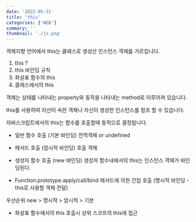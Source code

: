 ```yaml
---
date: '2022-05-31'
title: 'this'
categories: ['WEB']
summary: ''
thumbnail: './js.png'
---
```


객체지향 언어에서 this는 클래스로 생성산 인스턴스 객체를 가르킵니다.

1. this ?
2. this 바인딩 규칙
3. 화살표 함수의 this
4. 클래스에서의 this

객체는 상태를 나타내는 property와
동작을 나타내는 method로 이루어져 있습니다.

this를 사용하여 자신이 속한 객체나 자신이 생성한 인스턴스를 참조 할 수 있습니다.

자바스크립트에서의 this는 함수를 호출할때 동적으로 결정됩니다.

- 일반 함수 호출 (기본 바인딩) 전역객체 or undefined

- 메서드 호출 (암시적 바인딩) 호출 객체

- 생성자 함수 호출 (new 바인딩) 생성자 함수내에서의 this는 인스턴스 객체가 바인딩된다.

- Function.prototype.apply/call/bind 메서드에 의한 간접 호출 (명시적 바인딩 - this로 사용할 객체 전달)

우선순위 new > 명시적 > 암시적 > 기본

- 화살표 함수에서의 this 호출시 상위 스코프의 this에 접근
